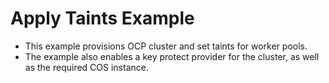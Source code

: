 # Apply Taints Example

 - This example provisions OCP cluster and set taints for worker pools.
 - The example also enables a key protect provider for the cluster, as well as the required COS instance.
